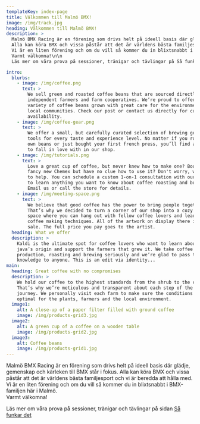 ```yaml
---
templateKey: index-page
title: Välkommen till Malmö BMX!
image: /img/track.jpg
heading: Välkommen till Malmö BMX!
description: >
  Malmö BMX Racing är en förening som drivs helt på ideell basis där glädje, gemenskap och kärleken till BMX står i fokus.  
  Alla kan köra BMX och vissa påstår att det är världens bästa familjesport och vi är beredda att hålla med.   
  Vi är en liten förening och om du vill så kommer du in blixtsnabbt i BMX-familjen här i Malmö.   
  Varmt välkomna!\n\n
  Läs mer om våra prova på sessioner, tränigar och tävlingar på Så funkar det.

intro:
  blurbs:
    - image: /img/coffee.png
      text: >
        We sell green and roasted coffee beans that are sourced directly from
        independent farmers and farm cooperatives. We’re proud to offer a
        variety of coffee beans grown with great care for the environment and
        local communities. Check our post or contact us directly for current
        availability.
    - image: /img/coffee-gear.png
      text: >
        We offer a small, but carefully curated selection of brewing gear and
        tools for every taste and experience level. No matter if you roast your
        own beans or just bought your first french press, you’ll find a gadget
        to fall in love with in our shop.
    - image: /img/tutorials.png
      text: >
        Love a great cup of coffee, but never knew how to make one? Bought a
        fancy new Chemex but have no clue how to use it? Don't worry, we’re here
        to help. You can schedule a custom 1-on-1 consultation with our baristas
        to learn anything you want to know about coffee roasting and brewing.
        Email us or call the store for details.
    - image: /img/meeting-space.png
      text: >
        We believe that good coffee has the power to bring people together.
        That’s why we decided to turn a corner of our shop into a cozy meeting
        space where you can hang out with fellow coffee lovers and learn about
        coffee making techniques. All of the artwork on display there is for
        sale. The full price you pay goes to the artist.
  heading: What we offer
  description: >
    Kaldi is the ultimate spot for coffee lovers who want to learn about their
    java’s origin and support the farmers that grew it. We take coffee
    production, roasting and brewing seriously and we’re glad to pass that
    knowledge to anyone. This is an edit via identity...
main:
  heading: Great coffee with no compromises
  description: >
    We hold our coffee to the highest standards from the shrub to the cup.
    That’s why we’re meticulous and transparent about each step of the coffee’s
    journey. We personally visit each farm to make sure the conditions are
    optimal for the plants, farmers and the local environment.
  image1:
    alt: A close-up of a paper filter filled with ground coffee
    image: /img/products-grid3.jpg
  image2:
    alt: A green cup of a coffee on a wooden table
    image: /img/products-grid2.jpg
  image3:
    alt: Coffee beans
    image: /img/products-grid1.jpg
---
```


  Malmö BMX Racing är en förening som drivs helt på ideell basis där glädje, gemenskap och kärleken till BMX står i fokus.  Alla kan köra BMX och vissa påstår att det är världens bästa familjesport och vi är beredda att hålla med. Vi är en liten förening och om du vill så kommer du in blixtsnabbt i BMX-familjen här i Malmö.   
  Varmt välkomna!
  
   Läs mer om våra prova på sessioner, tränigar och tävlingar på sidan [Så funkar det](/sa-funkar-det)
